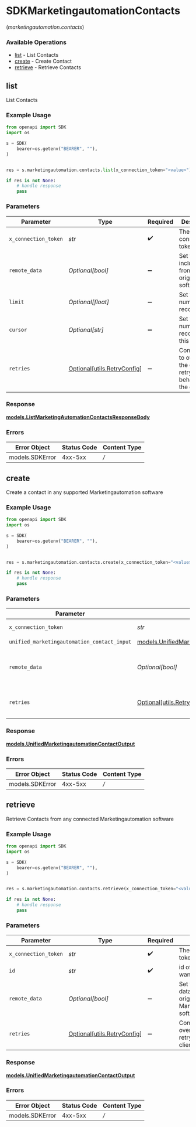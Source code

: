 # SDKMarketingautomationContacts
(*marketingautomation.contacts*)

### Available Operations

* [list](#list) - List  Contacts
* [create](#create) - Create Contact
* [retrieve](#retrieve) - Retrieve Contacts

## list

List  Contacts

### Example Usage

```python
from openapi import SDK
import os

s = SDK(
    bearer=os.getenv("BEARER", ""),
)


res = s.marketingautomation.contacts.list(x_connection_token="<value>")

if res is not None:
    # handle response
    pass

```

### Parameters

| Parameter                                                           | Type                                                                | Required                                                            | Description                                                         |
| ------------------------------------------------------------------- | ------------------------------------------------------------------- | ------------------------------------------------------------------- | ------------------------------------------------------------------- |
| `x_connection_token`                                                | *str*                                                               | :heavy_check_mark:                                                  | The connection token                                                |
| `remote_data`                                                       | *Optional[bool]*                                                    | :heavy_minus_sign:                                                  | Set to true to include data from the original software.             |
| `limit`                                                             | *Optional[float]*                                                   | :heavy_minus_sign:                                                  | Set to get the number of records.                                   |
| `cursor`                                                            | *Optional[str]*                                                     | :heavy_minus_sign:                                                  | Set to get the number of records after this cursor.                 |
| `retries`                                                           | [Optional[utils.RetryConfig]](../../models/utils/retryconfig.md)    | :heavy_minus_sign:                                                  | Configuration to override the default retry behavior of the client. |


### Response

**[models.ListMarketingAutomationContactsResponseBody](../../models/listmarketingautomationcontactsresponsebody.md)**
### Errors

| Error Object    | Status Code     | Content Type    |
| --------------- | --------------- | --------------- |
| models.SDKError | 4xx-5xx         | */*             |

## create

Create a contact in any supported Marketingautomation software

### Example Usage

```python
from openapi import SDK
import os

s = SDK(
    bearer=os.getenv("BEARER", ""),
)


res = s.marketingautomation.contacts.create(x_connection_token="<value>", unified_marketingautomation_contact_input={})

if res is not None:
    # handle response
    pass

```

### Parameters

| Parameter                                                                                               | Type                                                                                                    | Required                                                                                                | Description                                                                                             |
| ------------------------------------------------------------------------------------------------------- | ------------------------------------------------------------------------------------------------------- | ------------------------------------------------------------------------------------------------------- | ------------------------------------------------------------------------------------------------------- |
| `x_connection_token`                                                                                    | *str*                                                                                                   | :heavy_check_mark:                                                                                      | The connection token                                                                                    |
| `unified_marketingautomation_contact_input`                                                             | [models.UnifiedMarketingautomationContactInput](../../models/unifiedmarketingautomationcontactinput.md) | :heavy_check_mark:                                                                                      | N/A                                                                                                     |
| `remote_data`                                                                                           | *Optional[bool]*                                                                                        | :heavy_minus_sign:                                                                                      | Set to true to include data from the original Marketingautomation software.                             |
| `retries`                                                                                               | [Optional[utils.RetryConfig]](../../models/utils/retryconfig.md)                                        | :heavy_minus_sign:                                                                                      | Configuration to override the default retry behavior of the client.                                     |


### Response

**[models.UnifiedMarketingautomationContactOutput](../../models/unifiedmarketingautomationcontactoutput.md)**
### Errors

| Error Object    | Status Code     | Content Type    |
| --------------- | --------------- | --------------- |
| models.SDKError | 4xx-5xx         | */*             |

## retrieve

Retrieve Contacts from any connected Marketingautomation software

### Example Usage

```python
from openapi import SDK
import os

s = SDK(
    bearer=os.getenv("BEARER", ""),
)


res = s.marketingautomation.contacts.retrieve(x_connection_token="<value>", id="<value>")

if res is not None:
    # handle response
    pass

```

### Parameters

| Parameter                                                                   | Type                                                                        | Required                                                                    | Description                                                                 |
| --------------------------------------------------------------------------- | --------------------------------------------------------------------------- | --------------------------------------------------------------------------- | --------------------------------------------------------------------------- |
| `x_connection_token`                                                        | *str*                                                                       | :heavy_check_mark:                                                          | The connection token                                                        |
| `id`                                                                        | *str*                                                                       | :heavy_check_mark:                                                          | id of the contact you want to retrieve.                                     |
| `remote_data`                                                               | *Optional[bool]*                                                            | :heavy_minus_sign:                                                          | Set to true to include data from the original Marketingautomation software. |
| `retries`                                                                   | [Optional[utils.RetryConfig]](../../models/utils/retryconfig.md)            | :heavy_minus_sign:                                                          | Configuration to override the default retry behavior of the client.         |


### Response

**[models.UnifiedMarketingautomationContactOutput](../../models/unifiedmarketingautomationcontactoutput.md)**
### Errors

| Error Object    | Status Code     | Content Type    |
| --------------- | --------------- | --------------- |
| models.SDKError | 4xx-5xx         | */*             |
